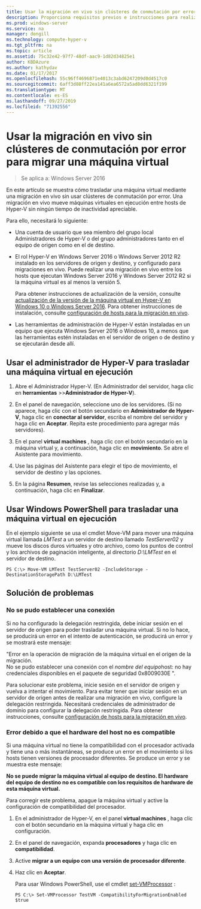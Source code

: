 ```yaml
---
title: Usar la migración en vivo sin clústeres de conmutación por error para migrar una máquina virtual
description: Proporciona requisitos previos e instrucciones para realizar una migración en vivo en un entorno independiente.
ms.prod: windows-server
ms.service: na
manager: dongill
ms.technology: compute-hyper-v
ms.tgt_pltfrm: na
ms.topic: article
ms.assetid: 75c32e42-97f7-48df-aac9-1d82d34825e1
author: KBDAzure
ms.author: kathydav
ms.date: 01/17/2017
ms.openlocfilehash: 55c96ff4696871e4013c3abd6247209d0d4517c0
ms.sourcegitcommit: 6aff3d88ff22ea141a6ea6572a5ad8dd6321f199
ms.translationtype: MT
ms.contentlocale: es-ES
ms.lasthandoff: 09/27/2019
ms.locfileid: "71392556"
---
```

# <a name="use-live-migration-without-failover-clustering-to-move-a-virtual-machine"></a>Usar la migración en vivo sin clústeres de conmutación por error para migrar una máquina virtual

>Se aplica a: Windows Server 2016

En este artículo se muestra cómo trasladar una máquina virtual mediante una migración en vivo sin usar clústeres de conmutación por error. Una migración en vivo mueve máquinas virtuales en ejecución entre hosts de Hyper-V sin ningún tiempo de inactividad apreciable.   
  
Para ello, necesitará lo siguiente:   

- Una cuenta de usuario que sea miembro del grupo local Administradores de Hyper-V o del grupo administradores tanto en el equipo de origen como en el de destino. 
  
- El rol Hyper-V en Windows Server 2016 o Windows Server 2012 R2 instalado en los servidores de origen y destino, y configurado para migraciones en vivo. Puede realizar una migración en vivo entre los hosts que ejecutan Windows Server 2016 y Windows Server 2012 R2 si la máquina virtual es al menos la versión 5.

    Para obtener instrucciones de actualización de la versión, consulte [actualización de la versión de la máquina virtual en Hyper-V en Windows 10 o Windows Server 2016](../deploy/Upgrade-virtual-machine-version-in-Hyper-V-on-Windows-or-Windows-Server.md). Para obtener instrucciones de instalación, consulte [configuración de hosts para la migración en vivo](../deploy/Set-up-hosts-for-live-migration-without-Failover-Clustering.md).

- Las herramientas de administración de Hyper-V están instaladas en un equipo que ejecuta Windows Server 2016 o Windows 10, a menos que las herramientas estén instaladas en el servidor de origen o de destino y se ejecutarán desde allí.  
   
## <a name="use-hyper-v-manager-to-move-a-running-virtual-machine"></a>Usar el administrador de Hyper-V para trasladar una máquina virtual en ejecución  
  
1.  Abre el Administrador Hyper-V. (En Administrador del servidor, haga clic en **herramientas** >>**Administrador de Hyper-V**).  
  
2.  En el panel de navegación, seleccione uno de los servidores. (Si no aparece, haga clic con el botón secundario en **Administrador de Hyper-V**, haga clic en **conectar al servidor**, escriba el nombre del servidor y haga clic en **Aceptar**. Repita este procedimiento para agregar más servidores).  
  
3.  En el panel **virtual machines** , haga clic con el botón secundario en la máquina virtual y, a continuación, haga clic en **movimiento**. Se abre el Asistente para movimiento. 
  
4.  Use las páginas del Asistente para elegir el tipo de movimiento, el servidor de destino y las opciones.
  
5.  En la página **Resumen**, revise las selecciones realizadas y, a continuación, haga clic en **Finalizar**.  

## <a name="use-windows-powershell-to-move-a-running-virtual-machine"></a>Usar Windows PowerShell para trasladar una máquina virtual en ejecución
  
En el ejemplo siguiente se usa el cmdlet Move-VM para mover una máquina virtual llamada *LMTest* a un servidor de destino llamado *TestServer02* y mueve los discos duros virtuales y otro archivo, como los puntos de control y los archivos de paginación inteligente, al directorio *D:\LMTest* en el servidor de destino.  
  
```  
PS C:\> Move-VM LMTest TestServer02 -IncludeStorage -DestinationStoragePath D:\LMTest  
```  
  
## <a name="troubleshooting"></a>Solución de problemas

### <a name="failed-to-establish-a-connection"></a>No se pudo establecer una conexión 

Si no ha configurado la delegación restringida, debe iniciar sesión en el servidor de origen para poder trasladar una máquina virtual. Si no lo hace, se producirá un error en el intento de autenticación, se producirá un error y se mostrará este mensaje:  
  
"Error en la operación de migración de la máquina virtual en el origen de la migración.  
No se pudo establecer una conexión con el *nombre del equipo*host: no hay credenciales disponibles en el paquete de seguridad 0x8009030E ".
  
 Para solucionar este problema, inicie sesión en el servidor de origen y vuelva a intentar el movimiento. Para evitar tener que iniciar sesión en un servidor de origen antes de realizar una migración en vivo, configure la delegación restringida. Necesitará credenciales de administrador de dominio para configurar la delegación restringida. Para obtener instrucciones, consulte [configuración de hosts para la migración en vivo](../deploy/Set-up-hosts-for-live-migration-without-Failover-Clustering.md). 
 
 ### <a name="failed-because-the-host-hardware-isnt-compatible"></a>Error debido a que el hardware del host no es compatible
 
 Si una máquina virtual no tiene la compatibilidad con el procesador activada y tiene una o más instantáneas, se produce un error en el movimiento si los hosts tienen versiones de procesador diferentes. Se produce un error y se muestra este mensaje:
 
**No se puede migrar la máquina virtual al equipo de destino. El hardware del equipo de destino no es compatible con los requisitos de hardware de esta máquina virtual.**
 
 Para corregir este problema, apague la máquina virtual y active la configuración de compatibilidad del procesador.
 
1. En el administrador de Hyper-V, en el panel **virtual machines** , haga clic con el botón secundario en la máquina virtual y haga clic en configuración.
2. En el panel de navegación, expanda **procesadores** y haga clic en **compatibilidad**.
3. Active **migrar a un equipo con una versión de procesador diferente**.
4. Haz clic en **Aceptar**.
 
   Para usar Windows PowerShell, use el cmdlet [set-VMProcessor](https://technet.microsoft.com/library/hh848533.aspx) :
 
   ```
   PS C:\> Set-VMProcessor TestVM -CompatibilityForMigrationEnabled $true
   ```